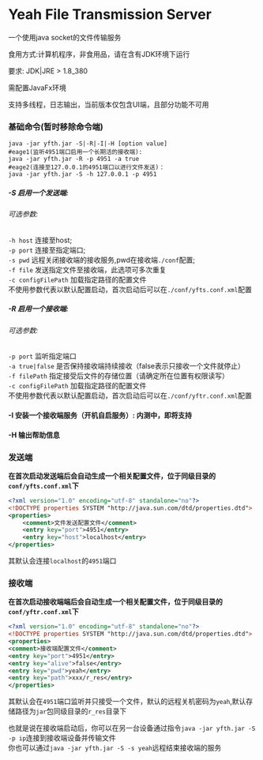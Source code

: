 # Yeah File Transmission Server
一个使用java socket的文件传输服务  

食用方式:计算机程序，非食用品，请在含有JDK环境下运行 

要求: JDK|JRE  > 1.8_380 

需配置JavaFx环境

支持多线程，日志输出，当前版本仅包含UI端，且部分功能不可用

### 基础命令(暂时移除命令端)
```shell
java -jar yfth.jar -S|-R|-I|-H [option value]
#eage1(监听4951端口启用一个长期活的接收端):
java -jar yfth.jar -R -p 4951 -a true 
#eage2(连接至127.0.0.1的4951端口以进行文件发送)：
java -jar yfth.jar -S -h 127.0.0.1 -p 4951
```
##### -S 启用一个发送端:
###### 可选参数:  
`-h host` 连接至host;  
`-p port` 连接至指定端口;  
`-s pwd` 远程关闭接收端的接收服务,pwd在接收端`./conf`配置;  
`-f file` 发送指定文件至接收端，此选项可多次重复  
`-c configFilePath` 加载指定路径的配置文件  
不使用参数代表以默认配置启动，首次启动后可以在`./conf/yfts.conf.xml`配置  
##### -R 启用一个接收端:
###### 可选参数:  
`-p port` 监听指定端口  
`-a true|false` 是否保持接收端持续接收（false表示只接收一个文件就停止）  
`-f filePath` 指定接受后文件的存储位置（请确定所在位置有权限读写）  
`-c configFilePath` 加载指定路径的配置文件  
不使用参数代表以默认配置启动，首次启动后可以在`./conf/yftr.conf.xml`配置  
####  -I 安装一个接收端服务（开机自启服务）: 内测中，即将支持
#### -H 输出帮助信息

### 发送端
**在首次启动发送端后会自动生成一个相关配置文件，位于同级目录的`conf/yfts.conf.xml`下**
```xml
<?xml version="1.0" encoding="utf-8" standalone="no"?>
<!DOCTYPE properties SYSTEM "http://java.sun.com/dtd/properties.dtd">
<properties>
    <comment>文件发送配置文件</comment>
    <entry key="port">4951</entry>
    <entry key="host">localhost</entry>
</properties>
```
其默认会连接`localhost`的`4951`端口
### 接收端
**在首次启动接收端端后会自动生成一个相关配置文件，位于同级目录的`conf/yftr.conf.xml`下**
```xml
<?xml version="1.0" encoding="utf-8" standalone="no"?>
<!DOCTYPE properties SYSTEM "http://java.sun.com/dtd/properties.dtd">
<properties>
<comment>接收端配置文件</comment>
<entry key="port">4951</entry>
<entry key="alive">false</entry>
<entry key="pwd">yeah</entry>
<entry key="path">xxx/r_res</entry>
</properties>
```
其默认会在`4951`端口监听并只接受一个文件，默认的远程关机密码为`yeah`,默认存储路径为`jar`包同级目录的`r_res`目录下  

也就是说在接收端启动后，你可以在另一台设备通过指令`java -jar yfth.jar -S -p ip`连接到接收端设备并传输文件  
你也可以通过`java -jar yfth.jar -S -s yeah`远程结束接收端的服务
